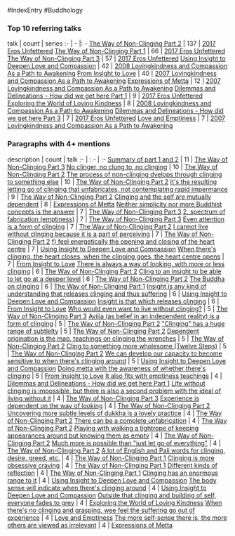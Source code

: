 #IndexEntry #Buddhology

### Top 10 referring talks
talk | count | series
:- | - |: -
<a data-href="The Way of Non-Clinging Part 2" href="The+Way+of+Non-Clinging+Part+2" class="internal-link" target="_blank" rel="noopener">The Way of Non-Clinging Part 2</a> | 137 | <a data-href="2017 Eros Unfettered" href="2017+Eros+Unfettered" class="internal-link" target="_blank" rel="noopener">2017 Eros Unfettered</a>
<a data-href="The Way of Non-Clinging Part 1" href="The+Way+of+Non-Clinging+Part+1" class="internal-link" target="_blank" rel="noopener">The Way of Non-Clinging Part 1</a> | 66 | <a data-href="2017 Eros Unfettered" href="2017+Eros+Unfettered" class="internal-link" target="_blank" rel="noopener">2017 Eros Unfettered</a>
<a data-href="The Way of Non-Clinging Part 3" href="The+Way+of+Non-Clinging+Part+3" class="internal-link" target="_blank" rel="noopener">The Way of Non-Clinging Part 3</a> | 57 | <a data-href="2017 Eros Unfettered" href="2017+Eros+Unfettered" class="internal-link" target="_blank" rel="noopener">2017 Eros Unfettered</a>
<a data-href="Using Insight to Deepen Love and Compassion" href="Using+Insight+to+Deepen+Love+and+Compassion" class="internal-link" target="_blank" rel="noopener">Using Insight to Deepen Love and Compassion</a> | 42 | <a data-href="2008 Lovingkindness and Compassion As a Path to Awakening" href="2008+Lovingkindness+and+Compassion+As+a+Path+to+Awakening" class="internal-link" target="_blank" rel="noopener">2008 Lovingkindness and Compassion As a Path to Awakening</a>
<a data-href="From Insight to Love" href="From+Insight+to+Love" class="internal-link" target="_blank" rel="noopener">From Insight to Love</a> | 40 | <a data-href="2007 Lovingkindness and Compassion As a Path to Awakening" href="2007+Lovingkindness+and+Compassion+As+a+Path+to+Awakening" class="internal-link" target="_blank" rel="noopener">2007 Lovingkindness and Compassion As a Path to Awakening</a>
<a data-href="Expressions of Metta" href="Expressions+of+Metta" class="internal-link" target="_blank" rel="noopener">Expressions of Metta</a> | 12 | <a data-href="2007 Lovingkindness and Compassion As a Path to Awakening" href="2007+Lovingkindness+and+Compassion+As+a+Path+to+Awakening" class="internal-link" target="_blank" rel="noopener">2007 Lovingkindness and Compassion As a Path to Awakening</a>
<a data-href="Dilemmas and Delineations - How did we get here Part 1" href="Dilemmas+and+Delineations+-+How+did+we+get+here+Part+1" class="internal-link" target="_blank" rel="noopener">Dilemmas and Delineations - How did we get here Part 1</a> | 9 | <a data-href="2017 Eros Unfettered" href="2017+Eros+Unfettered" class="internal-link" target="_blank" rel="noopener">2017 Eros Unfettered</a>
<a data-href="Exploring the World of Loving Kindness" href="Exploring+the+World+of+Loving+Kindness" class="internal-link" target="_blank" rel="noopener">Exploring the World of Loving Kindness</a> | 8 | <a data-href="2008 Lovingkindness and Compassion As a Path to Awakening" href="2008+Lovingkindness+and+Compassion+As+a+Path+to+Awakening" class="internal-link" target="_blank" rel="noopener">2008 Lovingkindness and Compassion As a Path to Awakening</a>
<a data-href="Dilemmas and Delineations - How did we get here Part 3" href="Dilemmas+and+Delineations+-+How+did+we+get+here+Part+3" class="internal-link" target="_blank" rel="noopener">Dilemmas and Delineations - How did we get here Part 3</a> | 7 | <a data-href="2017 Eros Unfettered" href="2017+Eros+Unfettered" class="internal-link" target="_blank" rel="noopener">2017 Eros Unfettered</a>
<a data-href="Love and Emptiness" href="Love+and+Emptiness" class="internal-link" target="_blank" rel="noopener">Love and Emptiness</a> | 7 | <a data-href="2007 Lovingkindness and Compassion As a Path to Awakening" href="2007+Lovingkindness+and+Compassion+As+a+Path+to+Awakening" class="internal-link" target="_blank" rel="noopener">2007 Lovingkindness and Compassion As a Path to Awakening</a>

### Paragraphs with 4+ mentions
description | count | talk
:- | : - | :-
<a aria-label-position="top" aria-label="The Way of Non-Clinging Part 3 > Summary of part 1 and 2" data-href="The Way of Non-Clinging Part 3#Summary of part 1 and 2" href="The+Way+of+Non-Clinging+Part+3#Summary+of+part+1+and+2" class="internal-link" target="_blank" rel="noopener">Summary of part 1 and 2</a> | 11 | <a data-href="The Way of Non-Clinging Part 3" href="The+Way+of+Non-Clinging+Part+3" class="internal-link" target="_blank" rel="noopener">The Way of Non-Clinging Part 3</a>
<a aria-label-position="top" aria-label="The Way of Non-Clinging Part 2 > No clinger no clung to no clinging" data-href="The Way of Non-Clinging Part 2#No clinger no clung to no clinging" href="The+Way+of+Non-Clinging+Part+2#No+clinger+no+clung+to+no+clinging" class="internal-link" target="_blank" rel="noopener">No clinger, no clung to, no clinging</a> | 10 | <a data-href="The Way of Non-Clinging Part 2" href="The+Way+of+Non-Clinging+Part+2" class="internal-link" target="_blank" rel="noopener">The Way of Non-Clinging Part 2</a>
<a aria-label-position="top" aria-label="The Way of Non-Clinging Part 2 > The process of non-clinging dvelops through clinging to something else" data-href="The Way of Non-Clinging Part 2#The process of non-clinging dvelops through clinging to something else" href="The+Way+of+Non-Clinging+Part+2#The+process+of+non-clinging+dvelops+through+clinging+to+something+else" class="internal-link" target="_blank" rel="noopener">The process of non-clinging dvelops through clinging to something else</a> | 10 | <a data-href="The Way of Non-Clinging Part 2" href="The+Way+of+Non-Clinging+Part+2" class="internal-link" target="_blank" rel="noopener">The Way of Non-Clinging Part 2</a>
<a aria-label-position="top" aria-label="The Way of Non-Clinging Part 2 > Its the resulting letting go of clinging that unfabricates not contemplating rapid impermance" data-href="The Way of Non-Clinging Part 2#It's the resulting letting go of clinging that unfabricates not contemplating rapid impermance" href="The+Way+of+Non-Clinging+Part+2#It%27s+the+resulting+letting+go+of+clinging+that+unfabricates+not+contemplating+rapid+impermance" class="internal-link" target="_blank" rel="noopener">It&#x27;s the resulting letting go of clinging that unfabricates, not contemplating rapid impermance</a> | 9 | <a data-href="The Way of Non-Clinging Part 2" href="The+Way+of+Non-Clinging+Part+2" class="internal-link" target="_blank" rel="noopener">The Way of Non-Clinging Part 2</a>
<a aria-label-position="top" aria-label="Expressions of Metta > Clinging and the self are mutually dependent" data-href="Expressions of Metta#Clinging and the self are mutually dependent" href="Expressions+of+Metta#Clinging+and+the+self+are+mutually+dependent" class="internal-link" target="_blank" rel="noopener">Clinging and the self are mutually dependent</a> | 8 | <a data-href="Expressions of Metta" href="Expressions+of+Metta" class="internal-link" target="_blank" rel="noopener">Expressions of Metta</a>
<a aria-label-position="top" aria-label="The Way of Non-Clinging Part 3 > Neither simplicity nor more Buddhist concepts is the answer" data-href="The Way of Non-Clinging Part 3#Neither simplicity nor more Buddhist concepts is the answer" href="The+Way+of+Non-Clinging+Part+3#Neither+simplicity+nor+more+Buddhist+concepts+is+the+answer" class="internal-link" target="_blank" rel="noopener">Neither simplicity nor more Buddhist concepts is the answer</a> | 7 | <a data-href="The Way of Non-Clinging Part 3" href="The+Way+of+Non-Clinging+Part+3" class="internal-link" target="_blank" rel="noopener">The Way of Non-Clinging Part 3</a>
<a aria-label-position="top" aria-label="The Way of Non-Clinging Part 3 > 2 spectrum of fabrication emptiness" data-href="The Way of Non-Clinging Part 3#2 spectrum of fabrication emptiness" href="The+Way+of+Non-Clinging+Part+3#2+spectrum+of+fabrication+emptiness" class="internal-link" target="_blank" rel="noopener">2. spectrum of fabrication (emptiness)</a> | 7 | <a data-href="The Way of Non-Clinging Part 3" href="The+Way+of+Non-Clinging+Part+3" class="internal-link" target="_blank" rel="noopener">The Way of Non-Clinging Part 3</a>
<a aria-label-position="top" aria-label="The Way of Non-Clinging Part 2 > Even attention is a form of clinging" data-href="The Way of Non-Clinging Part 2#Even attention is a form of clinging" href="The+Way+of+Non-Clinging+Part+2#Even+attention+is+a+form+of+clinging" class="internal-link" target="_blank" rel="noopener">Even attention is a form of clinging</a> | 7 | <a data-href="The Way of Non-Clinging Part 2" href="The+Way+of+Non-Clinging+Part+2" class="internal-link" target="_blank" rel="noopener">The Way of Non-Clinging Part 2</a>
<a aria-label-position="top" aria-label="The Way of Non-Clinging Part 2 > I cannot live without clinging because it is a part of perceiving" data-href="The Way of Non-Clinging Part 2#I cannot live without clinging because it is a part of perceiving" href="The+Way+of+Non-Clinging+Part+2#I+cannot+live+without+clinging+because+it+is+a+part+of+perceiving" class="internal-link" target="_blank" rel="noopener">I cannot live without clinging because it is a part of perceiving</a> | 7 | <a data-href="The Way of Non-Clinging Part 2" href="The+Way+of+Non-Clinging+Part+2" class="internal-link" target="_blank" rel="noopener">The Way of Non-Clinging Part 2</a>
<a aria-label-position="top" aria-label="Using Insight to Deepen Love and Compassion > f feel energetically the opening and closing of the heart centre" data-href="Using Insight to Deepen Love and Compassion#f feel energetically the opening and closing of the heart centre" href="Using+Insight+to+Deepen+Love+and+Compassion#f+feel+energetically+the+opening+and+closing+of+the+heart+centre" class="internal-link" target="_blank" rel="noopener">f) feel energetically the opening and closing of the heart centre</a> | 7 | <a data-href="Using Insight to Deepen Love and Compassion" href="Using+Insight+to+Deepen+Love+and+Compassion" class="internal-link" target="_blank" rel="noopener">Using Insight to Deepen Love and Compassion</a>
<a aria-label-position="top" aria-label="From Insight to Love > When theres clinging the heart closes when the clinging goes the heart centre opens" data-href="From Insight to Love#When there's clinging the heart closes when the clinging goes the heart centre opens" href="From+Insight+to+Love#When+there%27s+clinging+the+heart+closes+when+the+clinging+goes+the+heart+centre+opens" class="internal-link" target="_blank" rel="noopener">When there&#x27;s clinging, the heart closes, when the clinging goes, the heart centre opens</a> | 7 | <a data-href="From Insight to Love" href="From+Insight+to+Love" class="internal-link" target="_blank" rel="noopener">From Insight to Love</a>
<a aria-label-position="top" aria-label="The Way of Non-Clinging Part 2 > There is always a way of looking with more or less clinging" data-href="The Way of Non-Clinging Part 2#There is always a way of looking with more or less clinging" href="The+Way+of+Non-Clinging+Part+2#There+is+always+a+way+of+looking+with+more+or+less+clinging" class="internal-link" target="_blank" rel="noopener">There is always a way of looking, with more or less clinging</a> | 6 | <a data-href="The Way of Non-Clinging Part 2" href="The+Way+of+Non-Clinging+Part+2" class="internal-link" target="_blank" rel="noopener">The Way of Non-Clinging Part 2</a>
<a aria-label-position="top" aria-label="The Way of Non-Clinging Part 2 > Cling to an insight to be able to let go at a deeper level" data-href="The Way of Non-Clinging Part 2#Cling to an insight to be able to let go at a deeper level" href="The+Way+of+Non-Clinging+Part+2#Cling+to+an+insight+to+be+able+to+let+go+at+a+deeper+level" class="internal-link" target="_blank" rel="noopener">Cling to an insight to be able to let go at a deeper level</a> | 6 | <a data-href="The Way of Non-Clinging Part 2" href="The+Way+of+Non-Clinging+Part+2" class="internal-link" target="_blank" rel="noopener">The Way of Non-Clinging Part 2</a>
<a aria-label-position="top" aria-label="The Way of Non-Clinging Part 1 > The Buddha on clinging" data-href="The Way of Non-Clinging Part 1#The Buddha on clinging" href="The+Way+of+Non-Clinging+Part+1#The+Buddha+on+clinging" class="internal-link" target="_blank" rel="noopener">The Buddha on clinging</a> | 6 | <a data-href="The Way of Non-Clinging Part 1" href="The+Way+of+Non-Clinging+Part+1" class="internal-link" target="_blank" rel="noopener">The Way of Non-Clinging Part 1</a>
<a aria-label-position="top" aria-label="Using Insight to Deepen Love and Compassion > Insight is any kind of understanding that releases clinging and thus suffering" data-href="Using Insight to Deepen Love and Compassion#Insight is any kind of understanding that releases clinging and thus suffering" href="Using+Insight+to+Deepen+Love+and+Compassion#Insight+is+any+kind+of+understanding+that+releases+clinging+and+thus+suffering" class="internal-link" target="_blank" rel="noopener">Insight is any kind of understanding that releases clinging and thus suffering</a> | 6 | <a data-href="Using Insight to Deepen Love and Compassion" href="Using+Insight+to+Deepen+Love+and+Compassion" class="internal-link" target="_blank" rel="noopener">Using Insight to Deepen Love and Compassion</a>
<a aria-label-position="top" aria-label="From Insight to Love > Insight is that which releases clinging" data-href="From Insight to Love#Insight is that which releases clinging" href="From+Insight+to+Love#Insight+is+that+which+releases+clinging" class="internal-link" target="_blank" rel="noopener">Insight is that which releases clinging</a> | 6 | <a data-href="From Insight to Love" href="From+Insight+to+Love" class="internal-link" target="_blank" rel="noopener">From Insight to Love</a>
<a aria-label-position="top" aria-label="The Way of Non-Clinging Part 3 > Who would even want to live without clinging" data-href="The Way of Non-Clinging Part 3#Who would even want to live without clinging" href="The+Way+of+Non-Clinging+Part+3#Who+would+even+want+to+live+without+clinging" class="internal-link" target="_blank" rel="noopener">Who would even want to live without clinging?</a> | 5 | <a data-href="The Way of Non-Clinging Part 3" href="The+Way+of+Non-Clinging+Part+3" class="internal-link" target="_blank" rel="noopener">The Way of Non-Clinging Part 3</a>
<a aria-label-position="top" aria-label="The Way of Non-Clinging Part 2 > Avijja as belief in an independent reality is a form of clinging" data-href="The Way of Non-Clinging Part 2#Avijja as belief in an independent reality is a form of clinging" href="The+Way+of+Non-Clinging+Part+2#Avijja+as+belief+in+an+independent+reality+is+a+form+of+clinging" class="internal-link" target="_blank" rel="noopener">Avijja (as belief in an independent reality) is a form of clinging</a> | 5 | <a data-href="The Way of Non-Clinging Part 2" href="The+Way+of+Non-Clinging+Part+2" class="internal-link" target="_blank" rel="noopener">The Way of Non-Clinging Part 2</a>
<a aria-label-position="top" aria-label="The Way of Non-Clinging Part 2 > Clinging has a huge range of subtlelty" data-href="The Way of Non-Clinging Part 2#Clinging has a huge range of subtlelty" href="The+Way+of+Non-Clinging+Part+2#%22Clinging%22+has+a+huge+range+of+subtlelty" class="internal-link" target="_blank" rel="noopener">&quot;Clinging&quot; has a huge range of subtlelty</a> | 5 | <a data-href="The Way of Non-Clinging Part 2" href="The+Way+of+Non-Clinging+Part+2" class="internal-link" target="_blank" rel="noopener">The Way of Non-Clinging Part 2</a>
<a aria-label-position="top" aria-label="The Way of Non-Clinging Part 2 > Dependent origination is the map teachings on clinging the wrenches" data-href="The Way of Non-Clinging Part 2#Dependent origination is the map teachings on clinging the wrenches" href="The+Way+of+Non-Clinging+Part+2#Dependent+origination+is+the+map+teachings+on+clinging+the+wrenches" class="internal-link" target="_blank" rel="noopener">Dependent origination is the map, teachings on clinging the wrenches</a> | 5 | <a data-href="The Way of Non-Clinging Part 2" href="The+Way+of+Non-Clinging+Part+2" class="internal-link" target="_blank" rel="noopener">The Way of Non-Clinging Part 2</a>
<a aria-label-position="top" aria-label="The Way of Non-Clinging Part 2 > Cling to something more wholesome Twelve Steps" data-href="The Way of Non-Clinging Part 2#Cling to something more wholesome Twelve Steps" href="The+Way+of+Non-Clinging+Part+2#Cling+to+something+more+wholesome+Twelve+Steps" class="internal-link" target="_blank" rel="noopener">Cling to something more wholesome (Twelve Steps)</a> | 5 | <a data-href="The Way of Non-Clinging Part 2" href="The+Way+of+Non-Clinging+Part+2" class="internal-link" target="_blank" rel="noopener">The Way of Non-Clinging Part 2</a>
<a aria-label-position="top" aria-label="Using Insight to Deepen Love and Compassion > We can develop our capacity to become sensitive to when theres clinging around" data-href="Using Insight to Deepen Love and Compassion#We can develop our capacity to become sensitive to when there's clinging around" href="Using+Insight+to+Deepen+Love+and+Compassion#We+can+develop+our+capacity+to+become+sensitive+to+when+there%27s+clinging+around" class="internal-link" target="_blank" rel="noopener">We can develop our capacity to become sensitive to when there&#x27;s clinging around</a> | 5 | <a data-href="Using Insight to Deepen Love and Compassion" href="Using+Insight+to+Deepen+Love+and+Compassion" class="internal-link" target="_blank" rel="noopener">Using Insight to Deepen Love and Compassion</a>
<a aria-label-position="top" aria-label="From Insight to Love > Doing metta with the awareness of whether theres clinging" data-href="From Insight to Love#Doing metta with the awareness of whether there's clinging" href="From+Insight+to+Love#Doing+metta+with+the+awareness+of+whether+there%27s+clinging" class="internal-link" target="_blank" rel="noopener">Doing metta with the awareness of whether there&#x27;s clinging</a> | 5 | <a data-href="From Insight to Love" href="From+Insight+to+Love" class="internal-link" target="_blank" rel="noopener">From Insight to Love</a>
<a aria-label-position="top" aria-label="Dilemmas and Delineations - How did we get here Part 1 > It also fits with emptiness teachings" data-href="Dilemmas and Delineations - How did we get here Part 1#It also fits with emptiness teachings" href="Dilemmas+and+Delineations+-+How+did+we+get+here+Part+1#It+also+fits+with+emptiness+teachings" class="internal-link" target="_blank" rel="noopener">It also fits with emptiness teachings</a> | 4 | <a data-href="Dilemmas and Delineations - How did we get here Part 1" href="Dilemmas+and+Delineations+-+How+did+we+get+here+Part+1" class="internal-link" target="_blank" rel="noopener">Dilemmas and Delineations - How did we get here Part 1</a>
<a aria-label-position="top" aria-label="The Way of Non-Clinging Part 3 > Life without clinging is impossible but there is also a second problem with the ideal of living without it" data-href="The Way of Non-Clinging Part 3#Life without clinging is impossible but there is also a second problem with the ideal of living without it" href="The+Way+of+Non-Clinging+Part+3#Life+without+clinging+is+impossible+but+there+is+also+a+second+problem+with+the+ideal+of+living+without+it" class="internal-link" target="_blank" rel="noopener">Life without clinging is impossible, but there is also a second problem with the ideal of living without it</a> | 4 | <a data-href="The Way of Non-Clinging Part 3" href="The+Way+of+Non-Clinging+Part+3" class="internal-link" target="_blank" rel="noopener">The Way of Non-Clinging Part 3</a>
<a aria-label-position="top" aria-label="The Way of Non-Clinging Part 2 > Experience is dependent on the way of looking" data-href="The Way of Non-Clinging Part 2#Experience is dependent on the way of looking" href="The+Way+of+Non-Clinging+Part+2#Experience+is+dependent+on+the+way+of+looking" class="internal-link" target="_blank" rel="noopener">Experience is dependent on the way of looking</a> | 4 | <a data-href="The Way of Non-Clinging Part 2" href="The+Way+of+Non-Clinging+Part+2" class="internal-link" target="_blank" rel="noopener">The Way of Non-Clinging Part 2</a>
<a aria-label-position="top" aria-label="The Way of Non-Clinging Part 2 > Uncovering more subtle levels of dukkha is a lovely practice" data-href="The Way of Non-Clinging Part 2#Uncovering more subtle levels of dukkha is a lovely practice" href="The+Way+of+Non-Clinging+Part+2#Uncovering+more+subtle+levels+of+dukkha+is+a+lovely+practice" class="internal-link" target="_blank" rel="noopener">Uncovering more subtle levels of dukkha is a lovely practice</a> | 4 | <a data-href="The Way of Non-Clinging Part 2" href="The+Way+of+Non-Clinging+Part+2" class="internal-link" target="_blank" rel="noopener">The Way of Non-Clinging Part 2</a>
<a aria-label-position="top" aria-label="The Way of Non-Clinging Part 2 > There can be a complete unfabrication" data-href="The Way of Non-Clinging Part 2#There can be a complete unfabrication" href="The+Way+of+Non-Clinging+Part+2#There+can+be+a+complete+unfabrication" class="internal-link" target="_blank" rel="noopener">There can be a complete unfabrication</a> | 4 | <a data-href="The Way of Non-Clinging Part 2" href="The+Way+of+Non-Clinging+Part+2" class="internal-link" target="_blank" rel="noopener">The Way of Non-Clinging Part 2</a>
<a aria-label-position="top" aria-label="The Way of Non-Clinging Part 2 > Playing with walking a tightrope of keeping appearances around but knowing them as empty" data-href="The Way of Non-Clinging Part 2#Playing with walking a tightrope of keeping appearances around but knowing them as empty" href="The+Way+of+Non-Clinging+Part+2#Playing+with+walking+a+tightrope+of+keeping+appearances+around+but+knowing+them+as+empty" class="internal-link" target="_blank" rel="noopener">Playing with walking a tightrope of keeping appearances around but knowing them as empty</a> | 4 | <a data-href="The Way of Non-Clinging Part 2" href="The+Way+of+Non-Clinging+Part+2" class="internal-link" target="_blank" rel="noopener">The Way of Non-Clinging Part 2</a>
<a aria-label-position="top" aria-label="The Way of Non-Clinging Part 2 > Much more is possible than just let go of everything" data-href="The Way of Non-Clinging Part 2#Much more is possible than just let go of everything" href="The+Way+of+Non-Clinging+Part+2#Much+more+is+possible+than+%22just+let+go+of+everything%22" class="internal-link" target="_blank" rel="noopener">Much more is possible than &quot;just let go of everything&quot;</a> | 4 | <a data-href="The Way of Non-Clinging Part 2" href="The+Way+of+Non-Clinging+Part+2" class="internal-link" target="_blank" rel="noopener">The Way of Non-Clinging Part 2</a>
<a aria-label-position="top" aria-label="The Way of Non-Clinging Part 1 > A lot of English and Pali words for clinging desire greed etc " data-href="The Way of Non-Clinging Part 1#A lot of English and Pali words for clinging desire greed etc " href="The+Way+of+Non-Clinging+Part+1#A+lot+of+English+and+Pali+words+for+clinging+desire+greed+etc+" class="internal-link" target="_blank" rel="noopener">A lot of English and Pali words for clinging, desire, greed, etc.</a> | 4 | <a data-href="The Way of Non-Clinging Part 1" href="The+Way+of+Non-Clinging+Part+1" class="internal-link" target="_blank" rel="noopener">The Way of Non-Clinging Part 1</a>
<a aria-label-position="top" aria-label="The Way of Non-Clinging Part 1 > Clinging is more obsessive craving" data-href="The Way of Non-Clinging Part 1#Clinging is more obsessive craving" href="The+Way+of+Non-Clinging+Part+1#Clinging+is+more+obsessive+craving" class="internal-link" target="_blank" rel="noopener">Clinging is more obsessive craving</a> | 4 | <a data-href="The Way of Non-Clinging Part 1" href="The+Way+of+Non-Clinging+Part+1" class="internal-link" target="_blank" rel="noopener">The Way of Non-Clinging Part 1</a>
<a aria-label-position="top" aria-label="The Way of Non-Clinging Part 1 > Different kinds of reflection" data-href="The Way of Non-Clinging Part 1#Different kinds of reflection" href="The+Way+of+Non-Clinging+Part+1#Different+kinds+of+reflection" class="internal-link" target="_blank" rel="noopener">Different kinds of reflection</a> | 4 | <a data-href="The Way of Non-Clinging Part 1" href="The+Way+of+Non-Clinging+Part+1" class="internal-link" target="_blank" rel="noopener">The Way of Non-Clinging Part 1</a>
<a aria-label-position="top" aria-label="Using Insight to Deepen Love and Compassion > Clinging has an enormous range to it" data-href="Using Insight to Deepen Love and Compassion#Clinging has an enormous range to it" href="Using+Insight+to+Deepen+Love+and+Compassion#Clinging+has+an+enormous+range+to+it" class="internal-link" target="_blank" rel="noopener">Clinging has an enormous range to it</a> | 4 | <a data-href="Using Insight to Deepen Love and Compassion" href="Using+Insight+to+Deepen+Love+and+Compassion" class="internal-link" target="_blank" rel="noopener">Using Insight to Deepen Love and Compassion</a>
<a aria-label-position="top" aria-label="Using Insight to Deepen Love and Compassion > The body sense will indicate when theres clinging around" data-href="Using Insight to Deepen Love and Compassion#The body sense will indicate when there's clinging around" href="Using+Insight+to+Deepen+Love+and+Compassion#The+body+sense+will+indicate+when+there%27s+clinging+around" class="internal-link" target="_blank" rel="noopener">The body sense will indicate when there&#x27;s clinging around</a> | 4 | <a data-href="Using Insight to Deepen Love and Compassion" href="Using+Insight+to+Deepen+Love+and+Compassion" class="internal-link" target="_blank" rel="noopener">Using Insight to Deepen Love and Compassion</a>
<a aria-label-position="top" aria-label="Exploring the World of Loving Kindness > Outside that clinging and building of self everyone fades to grey" data-href="Exploring the World of Loving Kindness#Outside that clinging and building of self everyone fades to grey" href="Exploring+the+World+of+Loving+Kindness#Outside+that+clinging+and+building+of+self+everyone+fades+to+grey" class="internal-link" target="_blank" rel="noopener">Outside that clinging and building of self, everyone fades to grey</a> | 4 | <a data-href="Exploring the World of Loving Kindness" href="Exploring+the+World+of+Loving+Kindness" class="internal-link" target="_blank" rel="noopener">Exploring the World of Loving Kindness</a>
<a aria-label-position="top" aria-label="Love and Emptiness > When theres no clinging and grasping wee feel the suffering go out of experience" data-href="Love and Emptiness#When there's no clinging and grasping wee feel the suffering go out of experience" href="Love+and+Emptiness#When+there%27s+no+clinging+and+grasping+wee+feel+the+suffering+go+out+of+experience" class="internal-link" target="_blank" rel="noopener">When there&#x27;s no clinging and grasping, wee feel the suffering go out of experience</a> | 4 | <a data-href="Love and Emptiness" href="Love+and+Emptiness" class="internal-link" target="_blank" rel="noopener">Love and Emptiness</a>
<a aria-label-position="top" aria-label="Expressions of Metta > The more self-sense there is the more others are viewed as irrelevant" data-href="Expressions of Metta#The more self-sense there is the more others are viewed as irrelevant" href="Expressions+of+Metta#The+more+self-sense+there+is+the+more+others+are+viewed+as+irrelevant" class="internal-link" target="_blank" rel="noopener">The more self-sense there is, the more others are viewed as irrelevant</a> | 4 | <a data-href="Expressions of Metta" href="Expressions+of+Metta" class="internal-link" target="_blank" rel="noopener">Expressions of Metta</a>

